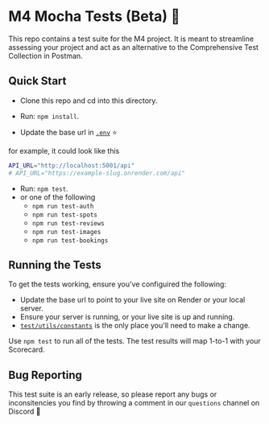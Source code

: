 # M4 Mocha Tests (Beta) 🚀

This repo contains a test suite for the M4 project. It is meant to
streamline assessing your project and act as an alternative to the
Comprehensive Test Collection in Postman.

## Quick Start

- Clone this repo and cd into this directory.
- Run: `npm install`.

- Update the base url in
  [`.env`](.env) ⭐

for example, it could look like this
```bash
API_URL="http://localhost:5001/api"
# API_URL="https://example-slug.onrender.com/api"
```

- Run: `npm test`.
- or one of the following
  - `npm run test-auth`
  - `npm run test-spots`
  - `npm run test-reviews`
  - `npm run test-images`
  - `npm run test-bookings`

## Running the Tests

To get the tests working, ensure you've configuired the following:

- Update the base url to point to your live site on Render or your local
  server.
- Ensure your server is running, or your live site is up and running.
- [`test/utils/constants`](./tests/utils/constants.mjs) is the only
  place you'll need to make a change.

Use `npm test` to run all of the tests. The test results will map
1-to-1 with your Scorecard.

## Bug Reporting

This test suite is an early release, so please report any bugs or
inconsitencies you find by throwing a comment in our `questions` channel
on Discord 🙏
